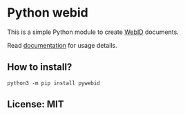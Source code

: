 # Python webid

This is a simple Python module to create [WebID](https://www.w3.org/2005/Incubator/webid/spec/identity/) documents.

Read [documentation](https://webid.readthedocs.io/en/latest/index.html) for usage details.


## How to install?

```
python3 -m pip install pywebid
```
## License: MIT
